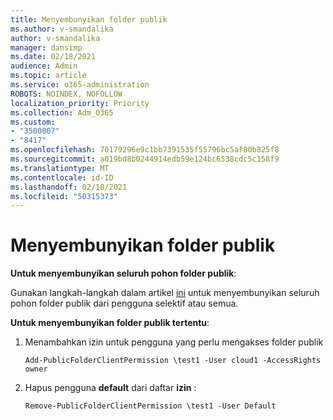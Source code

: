 ```yaml
---
title: Menyembunyikan folder publik
ms.author: v-smandalika
author: v-smandalika
manager: dansimp
ms.date: 02/18/2021
audience: Admin
ms.topic: article
ms.service: o365-administration
ROBOTS: NOINDEX, NOFOLLOW
localization_priority: Priority
ms.collection: Adm_O365
ms.custom:
- "3500007"
- "8417"
ms.openlocfilehash: 70179296e9c1bb7391535f55796bc5af80b825f8
ms.sourcegitcommit: a019bd8b0244914edb59e124bc6538cdc5c158f9
ms.translationtype: MT
ms.contentlocale: id-ID
ms.lasthandoff: 02/18/2021
ms.locfileid: "50315373"
---
```

# <a name="hide-public-folders"></a>Menyembunyikan folder publik

**Untuk menyembunyikan seluruh pohon folder publik**:

Gunakan langkah-langkah dalam artikel [ini](https://aka.ms/ControlPF) untuk menyembunyikan seluruh pohon folder publik dari pengguna selektif atau semua.

**Untuk menyembunyikan folder publik tertentu**:

1. Menambahkan izin untuk pengguna yang perlu mengakses folder publik

    `Add-PublicFolderClientPermission \test1 -User cloud1 -AccessRights owner`

2. Hapus pengguna **default** dari daftar **izin** :

    `Remove-PublicFolderClientPermission \test1 -User Default`
